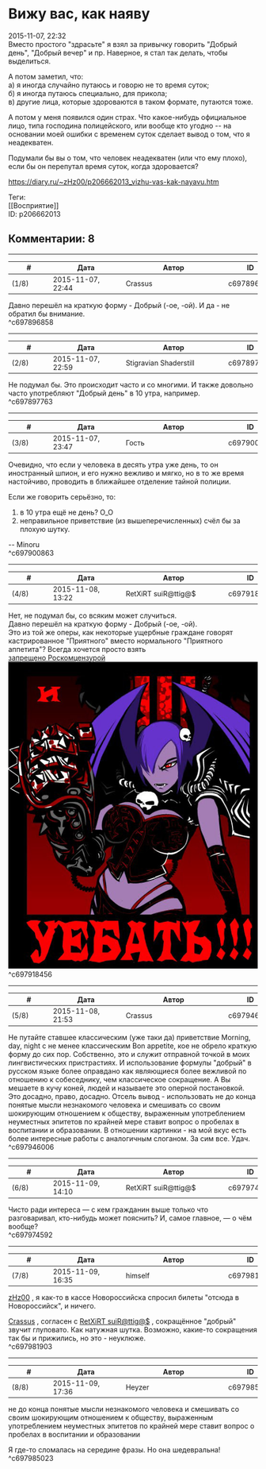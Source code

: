 Вижу вас, как наяву
===================

  
2015-11-07, 22:32  
 Вместо простого "здрасьте" я взял за привычку говорить "Добрый день", "Добрый вечер" и пр. Наверное, я стал так делать, чтобы выделиться.   
   
 А потом заметил, что:   
 а) я иногда случайно путаюсь и говорю не то время суток;   
 б) я иногда путаюсь специально, для прикола;   
 в) другие лица, которые здороваются в таком формате, путаются тоже.   
   
 А потом у меня появился один страх. Что какое-нибудь официальное лицо, типа господина полицейского, или вообще кто угодно -- на основании моей ошибки с временем суток сделает вывод о том, что я неадекватен.   
   
 Подумали бы вы о том, что человек неадекватен (или что ему плохо), если бы он перепутал время суток, когда здоровается?   
  
<https://diary.ru/~zHz00/p206662013_vizhu-vas-kak-nayavu.htm>  
  
Теги:  
[[Восприятие]]  
ID: p206662013  


Комментарии: 8
--------------

  


---



|         #         |              Дата              |                     Автор                     |           ID           |
| --- | --- | --- | --- |
| (1/8) | 2015-11-07, 22:44 | Crassus | c697896858 |

  
 Давно перешёл на краткую форму - Добрый (-ое, -ой). И да - не обратил бы внимание.   
 ^c697896858

---



|         #         |              Дата              |                     Автор                     |           ID           |
| --- | --- | --- | --- |
| (2/8) | 2015-11-07, 22:59 | Stigravian Shaderstill | c697897763 |

  
 Не подумал бы. Это происходит часто и со многими. И также довольно часто употребляют "Добрый день" в 10 утра, например.   
 ^c697897763

---



|         #         |              Дата              |                     Автор                     |           ID           |
| --- | --- | --- | --- |
| (3/8) | 2015-11-07, 23:47 | Гость | c697900863 |

  
 Очевидно, что если у человека в десять утра уже день, то он иностранный шпион, и его нужно вежливо и мягко, но в то же время настойчиво, проводить в ближайшее отделение тайной полиции.   
   
 Если же говорить серьёзно, то:   
 1) в 10 утра ещё не день? O\_O   
 2) неправильное приветствие (из вышеперечисленных) счёл бы за плохую шутку.   
   
 -- Minoru   
 ^c697900863

---



|         #         |              Дата              |                     Автор                     |           ID           |
| --- | --- | --- | --- |
| (4/8) | 2015-11-08, 13:22 | RetXiRT suiR@ttig@$ | c697918456 |

  
  Нет, не подумал бы, со всяким может случиться.   
   Давно перешёл на краткую форму - Добрый (-ое, -ой).    
 Это из той же оперы, как некоторые ущербные граждане говорят кастрированное "Приятного" вместо нормального "Приятного аппетита"? Всегда хочется просто взять   
  [запрещено Роскомцензурой](https://zHz00.diary.ru/p206662013.htm?index=1#linkmore206662013m1)    ![](pics/68662100.jpg)      
 ^c697918456

---



|         #         |              Дата              |                     Автор                     |           ID           |
| --- | --- | --- | --- |
| (5/8) | 2015-11-08, 21:53 | Crassus | c697946006 |

  
 Не путайте ставшее классическим (уже таки да) приветствие Morning, day, night с не менее классическим Bon appetite, кое не обрело краткую форму до сих пор. Собственно, это и служит отправной точкой в моих лингвистических пристрастиях. И использование формулы "добрый" в русском языке более оправдано как являющиеся более вежливой по отношению к собеседнику, чем классическое сокращение. А Вы мешаете в кучу коней, людей и называете это оперной постановкой. Это досадно, право, досадно. Отсель вывод - использовать не до конца понятые мысли незнакомого человека и смешивать со своим шокирующим отношением к обществу, выраженным употреблением неуместных эпитетов по крайней мере ставит вопрос о пробелах в воспитании и образовании. В отношении картинки - на мой вкус есть более интересные работы с аналогичным слоганом. За сим все. Удач.   
 ^c697946006

---



|         #         |              Дата              |                     Автор                     |           ID           |
| --- | --- | --- | --- |
| (6/8) | 2015-11-09, 14:10 | RetXiRT suiR@ttig@$ | c697974592 |

  
  Чисто ради интереса — с кем гражданин выше только что разговаривал, кто-нибудь может пояснить? И, самое главное, — о чём вообще?    
 ^c697974592

---



|         #         |              Дата              |                     Автор                     |           ID           |
| --- | --- | --- | --- |
| (7/8) | 2015-11-09, 16:35 | himself | c697981903 |

  
  [zHz00](https://zHz00.diary.ru "Untitled")  , я как-то в кассе Новороссийска спросил билеты "отсюда в Новороссийск", и ничего.   
   
  [Crassus](http://Crassus.diary.ru "Ultima Ratio")  , согласен с  [RetXiRT suiR@ttig@$](http://Hellspawn.diary.ru "Angrymar")  , сокращённое "добрый" звучит глуповато. Как натужная шутка. Возможно, какие-то сокращения так бы и прижились, но это - неуклюже.   
 ^c697981903

---



|         #         |              Дата              |                     Автор                     |           ID           |
| --- | --- | --- | --- |
| (8/8) | 2015-11-09, 17:36 | Heyzer | c697985023 |

  
  не до конца понятые мысли незнакомого человека и смешивать со своим шокирующим отношением к обществу, выраженным употреблением неуместных эпитетов по крайней мере ставит вопрос о пробелах в воспитании и образовании    
   
 Я где-то сломалась на середине фразы. Но она шедевральна!   
 ^c697985023
